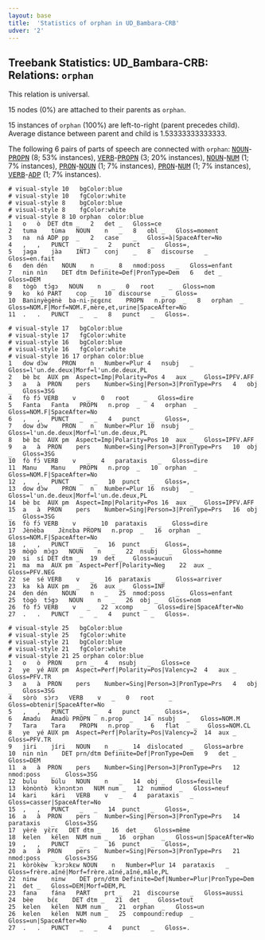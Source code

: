 ```yaml
---
layout: base
title:  'Statistics of orphan in UD_Bambara-CRB'
udver: '2'
---
```


## Treebank Statistics: UD_Bambara-CRB: Relations: `orphan`

This relation is universal.

15 nodes (0%) are attached to their parents as `orphan`.

15 instances of `orphan` (100%) are left-to-right (parent precedes child).
Average distance between parent and child is 1.53333333333333.

The following 6 pairs of parts of speech are connected with `orphan`: <tt><a href="bm_crb-pos-NOUN.html">NOUN</a></tt>-<tt><a href="bm_crb-pos-PROPN.html">PROPN</a></tt> (8; 53% instances), <tt><a href="bm_crb-pos-VERB.html">VERB</a></tt>-<tt><a href="bm_crb-pos-PROPN.html">PROPN</a></tt> (3; 20% instances), <tt><a href="bm_crb-pos-NOUN.html">NOUN</a></tt>-<tt><a href="bm_crb-pos-NUM.html">NUM</a></tt> (1; 7% instances), <tt><a href="bm_crb-pos-PRON.html">PRON</a></tt>-<tt><a href="bm_crb-pos-NOUN.html">NOUN</a></tt> (1; 7% instances), <tt><a href="bm_crb-pos-PRON.html">PRON</a></tt>-<tt><a href="bm_crb-pos-NUM.html">NUM</a></tt> (1; 7% instances), <tt><a href="bm_crb-pos-VERB.html">VERB</a></tt>-<tt><a href="bm_crb-pos-ADP.html">ADP</a></tt> (1; 7% instances).


~~~ conllu
# visual-style 10	bgColor:blue
# visual-style 10	fgColor:white
# visual-style 8	bgColor:blue
# visual-style 8	fgColor:white
# visual-style 8 10 orphan	color:blue
1	o	ò	DET	dtm	_	2	det	_	Gloss=ce
2	tuma	tùma	NOUN	n	_	8	obl	_	Gloss=moment
3	na	ná	ADP	pp	_	2	case	_	Gloss=à|SpaceAfter=No
4	,	,	PUNCT	_	_	2	punct	_	Gloss=,
5	jaga	jàa	INTJ	conj	_	8	discourse	_	Gloss=en.fait
6	den	dén	NOUN	n	_	8	nmod:poss	_	Gloss=enfant
7	nin	nìn	DET	dtm	Definite=Def|PronType=Dem	6	det	_	Gloss=DEM
8	tògò	tɔ́gɔ	NOUN	n	_	0	root	_	Gloss=nom
9	ko	kó	PART	cop	_	10	discourse	_	Gloss=
10	Baninyègènè	ba-ni-ɲɛgɛnɛ	PROPN	n.prop	_	8	orphan	_	Gloss=NOM.F|Morf=NOM.F,mère,et,urine|SpaceAfter=No
11	.	.	PUNCT	_	_	8	punct	_	Gloss=.

~~~


~~~ conllu
# visual-style 17	bgColor:blue
# visual-style 17	fgColor:white
# visual-style 16	bgColor:blue
# visual-style 16	fgColor:white
# visual-style 16 17 orphan	color:blue
1	dow	dɔ̀w	PRON	n	Number=Plur	4	nsubj	_	Gloss=l'un.de.deux|Morf=l'un.de.deux,PL
2	bè	bɛ	AUX	pm	Aspect=Imp|Polarity=Pos	4	aux	_	Gloss=IPFV.AFF
3	a	à	PRON	pers	Number=Sing|Person=3|PronType=Prs	4	obj	_	Gloss=3SG
4	fò	fɔ́	VERB	v	_	0	root	_	Gloss=dire
5	Fanta	Fanta	PROPN	n.prop	_	4	orphan	_	Gloss=NOM.F|SpaceAfter=No
6	,	,	PUNCT	_	_	4	punct	_	Gloss=,
7	dow	dɔ̀w	PRON	n	Number=Plur	10	nsubj	_	Gloss=l'un.de.deux|Morf=l'un.de.deux,PL
8	bè	bɛ	AUX	pm	Aspect=Imp|Polarity=Pos	10	aux	_	Gloss=IPFV.AFF
9	a	à	PRON	pers	Number=Sing|Person=3|PronType=Prs	10	obj	_	Gloss=3SG
10	fò	fɔ́	VERB	v	_	4	parataxis	_	Gloss=dire
11	Manu	Manu	PROPN	n.prop	_	10	orphan	_	Gloss=NOM.F|SpaceAfter=No
12	,	,	PUNCT	_	_	10	punct	_	Gloss=,
13	dow	dɔ̀w	PRON	n	Number=Plur	16	nsubj	_	Gloss=l'un.de.deux|Morf=l'un.de.deux,PL
14	bè	bɛ	AUX	pm	Aspect=Imp|Polarity=Pos	16	aux	_	Gloss=IPFV.AFF
15	a	à	PRON	pers	Number=Sing|Person=3|PronType=Prs	16	obj	_	Gloss=3SG
16	fò	fɔ́	VERB	v	_	10	parataxis	_	Gloss=dire
17	Jènèba	Jɛ̀nɛba	PROPN	n.prop	_	16	orphan	_	Gloss=NOM.F|SpaceAfter=No
18	,	,	PUNCT	_	_	16	punct	_	Gloss=,
19	mògò	mɔ̀gɔ	NOUN	n	_	22	nsubj	_	Gloss=homme
20	si	sí	DET	dtm	_	19	det	_	Gloss=aucun
21	ma	ma	AUX	pm	Aspect=Perf|Polarity=Neg	22	aux	_	Gloss=PFV.NEG
22	se	sé	VERB	v	_	16	parataxis	_	Gloss=arriver
23	ka	kà	AUX	pm	_	26	aux	_	Gloss=INF
24	den	dén	NOUN	n	_	25	nmod:poss	_	Gloss=enfant
25	tògò	tɔ́gɔ	NOUN	n	_	26	obj	_	Gloss=nom
26	fò	fɔ́	VERB	v	_	22	xcomp	_	Gloss=dire|SpaceAfter=No
27	.	.	PUNCT	_	_	4	punct	_	Gloss=.

~~~


~~~ conllu
# visual-style 25	bgColor:blue
# visual-style 25	fgColor:white
# visual-style 21	bgColor:blue
# visual-style 21	fgColor:white
# visual-style 21 25 orphan	color:blue
1	o	ò	PRON	prn	_	4	nsubj	_	Gloss=ce
2	ye	yé	AUX	pm	Aspect=Perf|Polarity=Pos|Valency=2	4	aux	_	Gloss=PFV.TR
3	a	à	PRON	pers	Number=Sing|Person=3|PronType=Prs	4	obj	_	Gloss=3SG
4	sòrò	sɔ̀rɔ	VERB	v	_	0	root	_	Gloss=obtenir|SpaceAfter=No
5	,	,	PUNCT	_	_	4	punct	_	Gloss=,
6	Amadu	Ámadù	PROPN	n.prop	_	14	nsubj	_	Gloss=NOM.M
7	Tara	Tara	PROPN	n.prop	_	6	flat	_	Gloss=NOM.CL
8	ye	yé	AUX	pm	Aspect=Perf|Polarity=Pos|Valency=2	14	aux	_	Gloss=PFV.TR
9	jiri	jíri	NOUN	n	_	14	dislocated	_	Gloss=arbre
10	nin	nìn	DET	prn/dtm	Definite=Def|PronType=Dem	9	det	_	Gloss=DEM
11	a	à	PRON	pers	Number=Sing|Person=3|PronType=Prs	12	nmod:poss	_	Gloss=3SG
12	bulu	búlu	NOUN	n	_	14	obj	_	Gloss=feuille
13	kònòntò	kɔ̀nɔntɔn	NUM	num	_	12	nummod	_	Gloss=neuf
14	kari	kári	VERB	v	_	4	parataxis	_	Gloss=casser|SpaceAfter=No
15	,	,	PUNCT	_	_	14	punct	_	Gloss=,
16	a	à	PRON	pers	Number=Sing|Person=3|PronType=Prs	14	parataxis	_	Gloss=3SG
17	yèrè	yɛ̀rɛ	DET	dtm	_	16	det	_	Gloss=même
18	kelen	kélen	NUM	num	_	16	orphan	_	Gloss=un|SpaceAfter=No
19	,	,	PUNCT	_	_	16	punct	_	Gloss=,
20	a	à	PRON	pers	Number=Sing|Person=3|PronType=Prs	21	nmod:poss	_	Gloss=3SG
21	kòròkèw	kɔrɔkɛw	NOUN	n	Number=Plur	14	parataxis	_	Gloss=frère.aîné|Morf=frère.aîné,aîné,mâle,PL
22	ninw	ninw	DET	prn/dtm	Definite=Def|Number=Plur|PronType=Dem	21	det	_	Gloss=DEM|Morf=DEM,PL
23	fana	fána	PART	prt	_	21	discourse	_	Gloss=aussi
24	bèe	bɛ́ɛ	DET	dtm	_	21	det	_	Gloss=tout
25	kelen	kélen	NUM	num	_	21	orphan	_	Gloss=un
26	kelen	kélen	NUM	num	_	25	compound:redup	_	Gloss=un|SpaceAfter=No
27	.	.	PUNCT	_	_	4	punct	_	Gloss=.

~~~


